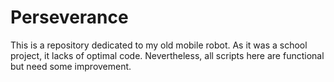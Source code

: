 # Perseverance
This is a repository dedicated to my old mobile robot. As it was a school project, it lacks of optimal code. Nevertheless, all scripts here are functional but need some improvement.
